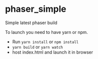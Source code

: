 # phaser_simple
Simple latest phaser build

To launch you need to have yarn or npm.

* Run `yarn install` or `npm install`
* `yarn build` or `yarn watch`
* host index.html and launch it in browser
